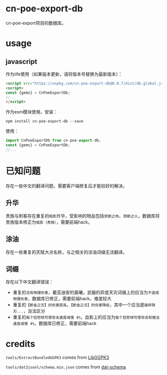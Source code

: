 # cn-poe-export-db

cn-poe-export项目的数据库。

# usage

## javascript

作为iife使用（如果版本更新，请将版本号替换为最新版本）：
```html
<script src="https://unpkg.com/cn-poe-export-db@0.0.7/dist/db.global.js"></script>
<script>
const {gems} = CnPoeExportDb;
//...
</script>
```
作为esm模块使用，安装：
```
npm install cn-poe-export-db --save
```
使用：
```js
import CnPoeExportDb from cn-poe-export-db;
const {gems} = CnPoeExportDb;
//...
```

# 已知问题

存在一些中文的翻译问题，需要客户端修复后才能较好的解决。

## 升华

贵族与刺客存在重复的`暗影`升华，受影响的物品包括`禁断之肉`、`禁断之火`，数据库将贵族版本修正为`暗影（贵族）`，需要前端hack。

## 涂油

存在一些重复的天赋大点名称，与之相关的涂油词缀无法翻译。

## 词缀

存在以下中文翻译错误：

- 重复的`没有物理伤害`，戴亚迪安的晨曦，武器的异度天灾词缀上的应当为`不造成物理伤害`，数据库已修正，需要前端hack，难度较大
- 重复的`【断金之刃】的伤害提高`，`【断金之刃】的伤害降低`，其中一个应当是`破碎铁刃...`，没法区分
- 重复的`每个狂怒球可使攻击速度减慢 4%`，血影上的应当为`每个狂怒球可使攻击和施法速度减慢 4%`，数据库已修正，需要前端hack

# credits

`tools/ExtractBundledGGPK3` comes from [LibGGPK3](https://github.com/aianlinb/LibGGPK3)

`tools/dat2jsonl/schema.min.json` comes from [dat-schema](https://github.com/poe-tool-dev/dat-schema)